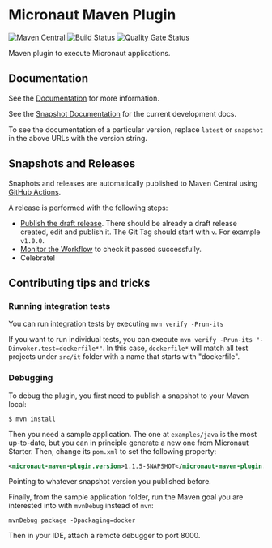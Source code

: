 # Micronaut Maven Plugin

[![Maven Central](https://img.shields.io/maven-central/v/io.micronaut.maven/micronaut-maven-plugin.svg?label=Maven%20Central)](https://search.maven.org/artifact/io.micronaut.maven/micronaut-maven-plugin)
[![Build Status](https://github.com/micronaut-projects/micronaut-maven-plugin/workflows/Snapshot/badge.svg)](https://github.com/micronaut-projects/micronaut-maven-plugin/actions)
[![Quality Gate Status](https://sonarcloud.io/api/project_badges/measure?project=micronaut-projects_micronaut-maven-plugin&metric=alert_status)](https://sonarcloud.io/summary/new_code?id=micronaut-projects_micronaut-maven-plugin)

Maven plugin to execute Micronaut applications.

## Documentation

See the [Documentation](https://micronaut-projects.github.io/micronaut-maven-plugin/latest) for more information.

See the [Snapshot Documentation](https://micronaut-projects.github.io/micronaut-maven-plugin/snapshot) for the current development docs.

To see the documentation of a particular version, replace `latest` or `snapshot` in the above URLs with the version string.

## Snapshots and Releases

Snaphots and releases are automatically published to Maven Central using [GitHub Actions](https://github.com/micronaut-projects/micronaut-maven-plugin/actions).

A release is performed with the following steps:

* [Publish the draft release](https://github.com/micronaut-projects/micronaut-maven-plugin/releases). There should be already a draft release created, edit and publish it. The Git Tag should start with `v`. For example `v1.0.0`.
* [Monitor the Workflow](https://github.com/micronaut-projects/micronaut-maven-plugin/actions?query=workflow%3ARelease) to check it passed successfully.
* Celebrate!

## Contributing tips and tricks

### Running integration tests

You can run integration tests by executing `mvn verify -Prun-its`

If you want to run individual tests, you can execute `mvn verify -Prun-its "-Dinvoker.test=dockerfile*"`. In this case,
`dockerfile*` will match all test projects under `src/it` folder with a name that starts with "dockerfile".

### Debugging

To debug the plugin, you first need to publish a snapshot to your Maven local:

```shell
$ mvn install
```

Then you need a sample application. The one at `examples/java` is the most up-to-date, but you can in principle generate
a new one from Micronaut Starter. Then, change its `pom.xml` to set the following property:

```xml
<micronaut-maven-plugin.version>1.1.5-SNAPSHOT</micronaut-maven-plugin.version>
```

Pointing to whatever snapshot version you published before.

Finally, from the sample application folder, run the Maven goal you are interested into with `mvnDebug` instead of `mvn`:

```shell
mvnDebug package -Dpackaging=docker
```

Then in your IDE, attach a remote debugger to port 8000.